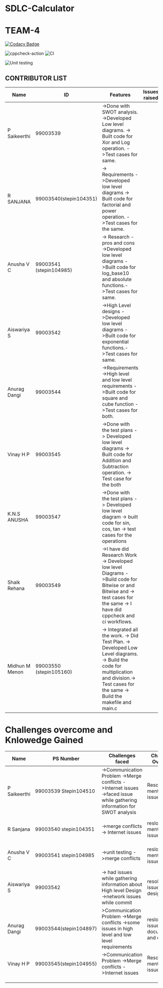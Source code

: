 # SDLC-Calculator
# TEAM-4

[![Codacy Badge](https://api.codacy.com/project/badge/Grade/3b20c7c3ec7f4734b42cc0d04dcf3fb2)](https://app.codacy.com/manual/99003550/SDLC-Calculator?utm_source=github.com&utm_medium=referral&utm_content=99003550/SDLC-Calculator&utm_campaign=Badge_Grade_Dashboard)


![cppcheck-action](https://github.com/99003550/SDLC-Calculator/workflows/cppcheck-action/badge.svg)
![CI](https://github.com/99003550/SDLC-Calculator/workflows/CI/badge.svg)

![Unit testing](https://github.com/99003560/calculator/workflows/Unit%20testing/badge.svg)

## CONTRIBUTOR LIST


| Name         | ID       | Features                                                                                                                            | Issues raised | Issues solved |
|--------------|----------|-------------------------------------------------------------------------------------------------------------------------------------|---------------|---------------|
| P Saikeerthi | 99003539 | ->Done with SWOT analysis.          ->Developed Low level diagrams. -> Built code for Xor and Log operation. ->Test cases for same. |               |               |
| R SANJANA             | 99003540(stepin104351)    |  -> Requirements ->Developed low level diagrams  -> Built code for factorial and power operation. ->Test cases for the same.                                                                                                                               |               |              |
| Anusha V C             |  99003541 (stepin104985) | -> Research - pros and cons ->Developed low level diagrams ->Built code for log_base10 and absolute functions.->Test cases for same.                                                                                                                                 |               |               |
| Aiswariya S          |99003542       | ->High Level designs ->Developed low level diagrams ->Built code for exponential functions.->Test cases for same.                                                                                                                      
| Anurag Dangi              |  99003544             | ->Requirements ->High level and low level requirements ->Built code for square and cube function ->Test cases for both.
| Vinay H P             |99003545          | ->Done with the test plans -> Developed low level diagrams -> Built code for Addition and Subtraction operation. -> Test case for the both                                                                                                                                 |               |               |
| K.N.S ANUSHA             |99003547          |->Done with the test plans -> Developed low level diagram -> built code for sin, cos, tan -> test cases for the operations                                                                                                                                     |               |               |
|Shaik Rehana              |99003549          |->I have did Research Work -> Developed low level Diagrams ->Build code for Bitwise or and Bitwise and -> test cases for the same -> I have did cppcheck and ci workflows.                                                                                                                                     |               |               |
|Midhun M Menon | 99003550 (stepin105160)    | -> Integrated all the work. -> Did Test Plan. -> Developed Low Level diagrams. -> Build the code for multiplication and division.-> Test cases for the same -> Build the makefile and main.c | 

# Challenges overcome and Knlowedge Gained


| Name         | PS Number             | Challenges faced                                                                                                        | Challenges Overcome       | Knowledge Gained                  |
|--------------|-----------------------|-------------------------------------------------------------------------------------------------------------------------|---------------------------|-----------------------------------|
| P Saikeerthi | 99003539 Stepin104510 | ->Communication Problem ->Merge conflicts ->Internet issues ->faced issue while gathering information for SWOT analysis | Resolved mentioned issues | Done a research work on CPP Check |
| R Sanjana    | 99003540 stepin104351 | ->merge conflicts -> Internet issues                                                                                                                     |resloved mentioned issues                    | Done a reasearch work on CPP Check                                  |
|  Anusha V C  | 99003541 stepin104985 | ->unit testing ->merge conflicts | resloved mentioned issues    |  Done a reasearch work on CPP Check                               
| Aiswariya S           | 99003542                     |-> had issues while gathering information about High level Design  ->network issues while commit                                                                                                                       | resolved issues in design                         | gained knowledge about Github workflow and design                               |
| Anurag Dangi             | 99003544(stepin104897)                      |  >Communication Problem ->Merge conflicts ->some issues in high level and low level requirements                                                                                                                       |  resloved issues in documentation and design                         |  Done a research work on CPP Check                                  |
| Vinay H P             | 99003545(stepin104955)                      | ->Communication Problem ->Merge conflicts ->Internet issues                                                                                                                        | Resolved mentioned issues                          | Done a research work on CPP Check                                  |
|              |                       |                                                                                                                         |                           |                                   |
|              |                       |                                                                                                                         |                           |                                   |
|              |                       |                                                                                                                         |                           |                                   |
